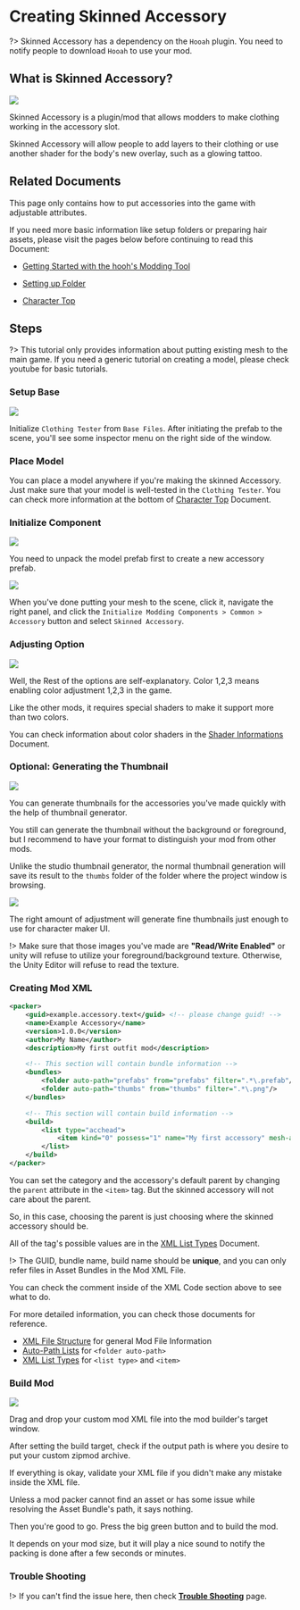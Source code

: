 # Creating Skinned Accessory

?> Skinned Accessory has a dependency on the `Hooah` plugin. You need to notify people to download `Hooah` to use your mod.

## What is Skinned Accessory?

![](imgs/exp_low_00.png)

Skinned Accessory is a plugin/mod that allows modders to make clothing working in the accessory slot.

Skinned Accessory will allow people to add layers to their clothing or use another shader for the body's new overlay, such as a glowing tattoo.

## Related Documents

This page only contains how to put accessories into the game with adjustable attributes.

If you need more basic information like setup folders or preparing hair assets, please visit the pages below before continuing to read this Document:

-   [Getting Started with the hooh's Modding Tool](getting_started.md)

-   [Setting up Folder](tutorials/gearing-up.md)

-   [Character Top](tutorials/chara-top.md)

## Steps

?> This tutorial only provides information about putting existing mesh to the main game. If you need a generic tutorial on creating a model, please check youtube for basic tutorials.

### Setup Base

![](imgs/acc_00.png)

Initialize `Clothing Tester` from `Base Files`. After initiating the prefab to the scene, you'll see some inspector menu on the right side of the window.

### Place Model

You can place a model anywhere if you're making the skinned Accessory. Just make sure that your model is well-tested in the `Clothing Tester`. You can check more information at the bottom of [Character Top](tutorials/chara-top.md) Document.

### Initialize Component

![](imgs/acc_02.png)

You need to unpack the model prefab first to create a new accessory prefab.

![](imgs/sa_00.png)

When you've done putting your mesh to the scene, click it, navigate the right panel, and click the `Initialize Modding Components > Common > Accessory` button and select `Skinned Accessory`.

### Adjusting Option

![](imgs/sa_01.png)

Well, the Rest of the options are self-explanatory. Color 1,2,3 means enabling color adjustment 1,2,3 in the game.

Like the other mods, it requires special shaders to make it support more than two colors.

You can check information about color shaders in the [Shader Informations](technical/shaders.md) Document.

### Optional: Generating the Thumbnail

![](imgs/acc_05.png)

You can generate thumbnails for the accessories you've made quickly with the help of thumbnail generator.

You still can generate the thumbnail without the background or foreground, but I recommend to have your format to distinguish your mod from other mods.

Unlike the studio thumbnail generator, the normal thumbnail generation will save its result to the `thumbs` folder of the folder where the project window is browsing.

![](imgs/thum_00.png)

The right amount of adjustment will generate fine thumbnails just enough to use for character maker UI.

!> Make sure that those images you've made are **"Read/Write Enabled"** or unity will refuse to utilize your foreground/background texture. Otherwise, the Unity Editor will refuse to read the texture.

### Creating Mod XML

```xml
<packer>
    <guid>example.accessory.text</guid> <!-- please change guid! -->
    <name>Example Accessory</name>
    <version>1.0.0</version>
    <author>My Name</author>
    <description>My first outfit mod</description>

    <!-- This section will contain bundle information -->
    <bundles>
        <folder auto-path="prefabs" from="prefabs" filter=".*\.prefab"/>
        <folder auto-path="thumbs" from="thumbs" filter=".*\.png"/>
    </bundles>

    <!-- This section will contain build information -->
    <build>
        <list type="acchead">
            <item kind="0" possess="1" name="My first accessory" mesh-a="accessory_asset_name" parent="N_Head" thumb="thumb_accessory_asset_name"/>
        </list>
    </build>
</packer>
```

You can set the category and the accessory's default parent by changing the `parent` attribute in the `<item>` tag. But the skinned accessory will not care about the parent.

So, in this case, choosing the parent is just choosing where the skinned accessory should be.

All of the tag's possible values are in the [XML List Types](technical/category-list.md) Document.

!> The GUID, bundle name, build name should be **unique**, and you can only refer files in Asset Bundles in the Mod XML File.

You can check the comment inside of the XML Code section above to see what to do.

For more detailed information, you can check those documents for reference.

-   [XML File Structure](technical/xml-file.md) for general Mod File Information
-   [Auto-Path Lists](technical/autopath-list.md) for `<folder auto-path>`
-   [XML List Types](technical/category-list.md) for `<list type>` and `<item>`

### Build Mod

![](imgs/mod_00.png)

Drag and drop your custom mod XML file into the mod builder's target window.

After setting the build target, check if the output path is where you desire to put your custom zipmod archive.

If everything is okay, validate your XML file if you didn't make any mistake inside the XML file.

Unless a mod packer cannot find an asset or has some issue while resolving the Asset Bundle's path, it says nothing.

Then you're good to go. Press the big green button and to build the mod.

It depends on your mod size, but it will play a nice sound to notify the packing is done after a few seconds or minutes.

### Trouble Shooting

!> If you can't find the issue here, then check [**Trouble Shooting**](tutorials/trouble-shooting.md) page.
